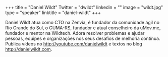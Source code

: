 +++ 
title = "Daniel Wildt" 
Twitter = "dwildt" 
linkedin = "" 
image = "wildt.jpg" 
type = "speaker" 
linktitle = "daniel-wildt" 
+++ 

Daniel Wildt atua como CTO na Zenvia, é fundador da comunidade ágil no Rio Grande do Sul, o GUMA-RS, fundador e atual conselheiro da uMov.me, fundador e mentor na Wildtech. Adora resolver problemas e ajudar pessoas, equipes e organizações nos seus desafios de melhoria contínua. Publica vídeos no http://youtube.com/danielwildt e textos no blog http://danielwildt.com.
